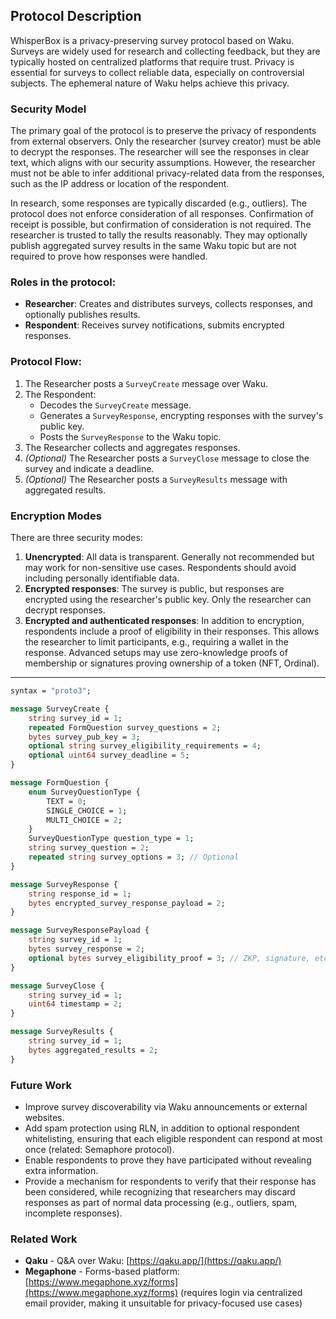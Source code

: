 ## Protocol Description

WhisperBox is a privacy-preserving survey protocol based on Waku. Surveys are widely used for research and collecting feedback, but they are typically hosted on centralized platforms that require trust. Privacy is essential for surveys to collect reliable data, especially on controversial subjects. The ephemeral nature of Waku helps achieve this privacy.

### Security Model
The primary goal of the protocol is to preserve the privacy of respondents from external observers. Only the researcher (survey creator) must be able to decrypt the responses. The researcher will see the responses in clear text, which aligns with our security assumptions. However, the researcher must not be able to infer additional privacy-related data from the responses, such as the IP address or location of the respondent.

In research, some responses are typically discarded (e.g., outliers). The protocol does not enforce consideration of all responses. Confirmation of receipt is possible, but confirmation of consideration is not required. The researcher is trusted to tally the results reasonably. They may optionally publish aggregated survey results in the same Waku topic but are not required to prove how responses were handled.

### Roles in the protocol:
- **Researcher**: Creates and distributes surveys, collects responses, and optionally publishes results.
- **Respondent**: Receives survey notifications, submits encrypted responses.

### Protocol Flow:
1. The Researcher posts a `SurveyCreate` message over Waku.
2. The Respondent:
   - Decodes the `SurveyCreate` message.
   - Generates a `SurveyResponse`, encrypting responses with the survey's public key.
   - Posts the `SurveyResponse` to the Waku topic.
3. The Researcher collects and aggregates responses.
4. *(Optional)* The Researcher posts a `SurveyClose` message to close the survey and indicate a deadline.
5. *(Optional)* The Researcher posts a `SurveyResults` message with aggregated results.

### Encryption Modes
There are three security modes:
1. **Unencrypted**: All data is transparent. Generally not recommended but may work for non-sensitive use cases. Respondents should avoid including personally identifiable data.
2. **Encrypted responses**: The survey is public, but responses are encrypted using the researcher's public key. Only the researcher can decrypt responses.
3. **Encrypted and authenticated responses**: In addition to encryption, respondents include a proof of eligibility in their responses. This allows the researcher to limit participants, e.g., requiring a wallet in the response. Advanced setups may use zero-knowledge proofs of membership or signatures proving ownership of a token (NFT, Ordinal).

---

```proto
syntax = "proto3";

message SurveyCreate {
    string survey_id = 1;
    repeated FormQuestion survey_questions = 2;
    bytes survey_pub_key = 3;
    optional string survey_eligibility_requirements = 4;
    optional uint64 survey_deadline = 5;
}

message FormQuestion {
    enum SurveyQuestionType {
        TEXT = 0;
        SINGLE_CHOICE = 1;
        MULTI_CHOICE = 2;
    }
    SurveyQuestionType question_type = 1;
    string survey_question = 2;
    repeated string survey_options = 3; // Optional
}

message SurveyResponse {
    string response_id = 1;
    bytes encrypted_survey_response_payload = 2;
}

message SurveyResponsePayload {
    string survey_id = 1;
    bytes survey_response = 2;
    optional bytes survey_eligibility_proof = 3; // ZKP, signature, etc.
}

message SurveyClose {
    string survey_id = 1;
    uint64 timestamp = 2;
}

message SurveyResults {
    string survey_id = 1;
    bytes aggregated_results = 2;
}
```

### Future Work
- Improve survey discoverability via Waku announcements or external websites.
- Add spam protection using RLN, in addition to optional respondent whitelisting, ensuring that each eligible respondent can respond at most once (related: Semaphore protocol).
- Enable respondents to prove they have participated without revealing extra information.
- Provide a mechanism for respondents to verify that their response has been considered, while recognizing that researchers may discard responses as part of normal data processing (e.g., outliers, spam, incomplete responses).

### Related Work
- **Qaku** - Q&A over Waku: [https://qaku.app/](https://qaku.app/)
- **Megaphone** - Forms-based platform: [https://www.megaphone.xyz/forms](https://www.megaphone.xyz/forms) (requires login via centralized email provider, making it unsuitable for privacy-focused use cases)
